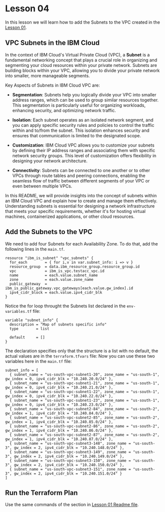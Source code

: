 # Lesson 04

In this lesson we will learn how to add the Subnets to the VPC created in the [Lesson 01](../lesson-01/README.md).

## VPC Subnets in the IBM Cloud

In the context of IBM Cloud's Virtual Private Cloud (VPC), a **Subnet** is a fundamental networking concept that plays a crucial role in organizing and segmenting your cloud resources within your private network. Subnets are building blocks within your VPC, allowing you to divide your private network into smaller, more manageable segments.

Key Aspects of Subnets in IBM Cloud VPC are:

* **Segmentation**: Subnets help you logically divide your VPC into smaller address ranges, which can be used to group similar resources together. This segmentation is particularly useful for organizing workloads, enhancing security, and optimizing network traffic.

* **Isolation**: Each subnet operates as an isolated network segment, and you can apply specific security rules and policies to control the traffic within and to/from the subnet. This isolation enhances security and ensures that communication is limited to the designated scope.

* **Customization**: IBM Cloud VPC allows you to customize your subnets by defining their IP address ranges and associating them with specific network security groups. This level of customization offers flexibility in designing your network architecture.

* **Connectivity**: Subnets can be connected to one another or to other VPCs through route tables and peering connections, enabling the seamless flow of traffic between different segments of your VPC or even between multiple VPCs.

In this README, we will provide insights into the concept of subnets within an IBM Cloud VPC and explain how to create and manage them effectively. Understanding subnets is essential for designing a network infrastructure that meets your specific requirements, whether it's for hosting virtual machines, containerized applications, or other cloud resources.

## Add the Subnets to the VPC

We need to add four Subnets for each Availability Zone. To do that, add the following lines in the ```main.tf```.

```
resource "ibm_is_subnet" "vpc_subnets" {
  for_each        = { for i,v in var.subnet_info: i => v }
  resource_group  = data.ibm_resource_group.resource_group.id
  vpc             = ibm_is_vpc.testacc_vpc.id
  name            = each.value.subnet_name
  zone            = each.value.zone_name
  public_gateway  = ibm_is_public_gateway.vpc_gateways[each.value.gw_index].id
  ipv4_cidr_block = each.value.ipv4_cidr_blk
}
```

Notice the for loop throught the Subnets list declared in the ```env-variables.tf``` file:

```
variable "subnet_info" {
  description = "Map of subnets specific info"
  type        = list

  default     = []
}
```

The declaration specifies only that the structure is a list with no default, the actual values are in the ```terraform.tfvars``` file:
Now you can use these two variables here in the ```main.tf``` file:

```
subnet_info = [
  { subnet_name = "us-south-vpc-subnet1-20", zone_name = "us-south-1", gw_index = 0, ipv4_cidr_blk = "10.240.20.0/24" },
  { subnet_name = "us-south-vpc-subnet1-21", zone_name = "us-south-1", gw_index = 0, ipv4_cidr_blk = "10.240.21.0/24" },
  { subnet_name = "us-south-vpc-subnet1-22", zone_name = "us-south-1", gw_index = 0, ipv4_cidr_blk = "10.240.22.0/24" },
  { subnet_name = "us-south-vpc-subnet1-23", zone_name = "us-south-1", gw_index = 0, ipv4_cidr_blk = "10.240.23.0/24" },
  { subnet_name = "us-south-vpc-subnet2-84", zone_name = "us-south-2", gw_index = 1, ipv4_cidr_blk = "10.240.84.0/24" },
  { subnet_name = "us-south-vpc-subnet2-85", zone_name = "us-south-2", gw_index = 1, ipv4_cidr_blk = "10.240.85.0/24" },
  { subnet_name = "us-south-vpc-subnet2-86", zone_name = "us-south-2", gw_index = 1, ipv4_cidr_blk = "10.240.86.0/24" },
  { subnet_name = "us-south-vpc-subnet2-87", zone_name = "us-south-2", gw_index = 1, ipv4_cidr_blk = "10.240.87.0/24" },
  { subnet_name = "us-south-vpc-subnet3-148", zone_name = "us-south-3", gw_index = 2, ipv4_cidr_blk = "10.240.148.0/24" },
  { subnet_name = "us-south-vpc-subnet3-149", zone_name = "us-south-3", gw_index = 2, ipv4_cidr_blk = "10.240.149.0/24" },
  { subnet_name = "us-south-vpc-subnet3-150", zone_name = "us-south-3", gw_index = 2, ipv4_cidr_blk = "10.240.150.0/24" },
  { subnet_name = "us-south-vpc-subnet3-151", zone_name = "us-south-3", gw_index = 2, ipv4_cidr_blk = "10.240.151.0/24" }
]
```

## Run the Terraform Plan

Use the same commands of the section in [Lesson 01 Readme file](../lesson-01/README.md#run-the-terraform-plan).
